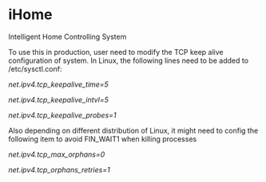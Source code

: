# iHome
Intelligent Home Controlling System

To use this in production, user need to modify the TCP keep alive configuration of system. In Linux, the following lines need to be added to /etc/sysctl.conf:

*net.ipv4.tcp_keepalive_time=5*

*net.ipv4.tcp_keepalive_intvl=5*

*net.ipv4.tcp_keepalive_probes=1*

Also depending on different distribution of Linux, it might need to config the following item to avoid FIN_WAIT1 when killing processes

*net.ipv4.tcp_max_orphans=0*

*net.ipv4.tcp_orphans_retries=1*
